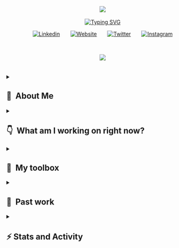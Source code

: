 <p align="center">
  <a href="https://github.com/MadeByParker">
    <img src="https://imgur.com/CcIl23O.png"/>
  </a>
</p>

<p align="center">
  <!-- Typing SVG by DenverCoder1 - https://github.com/DenverCoder1/readme-typing-svg -->
  <a href="https://git.io/typing-svg"><img src="https://readme-typing-svg.demolab.com?font=Fira+Code&size=22&pause=1000&color=0884DF&center=true&vCenter=true&random=false&width=540&height=55&lines=Always+learning+new+things;Data+Forensics+Investigator+in+the+day;Web+Developer+at+night;Cyber+Security+Advocate;5%2B+years+of+coding+experience" alt="Typing SVG" /></a>
</p>

<p align="center">
  <a href="https://www.linkedin.com/in/madebyparker/"><img width="32px" alt="Linkedin" title="Linkedin" src="https://imgur.com/kHKUX5F.png"/></a>
  &#8287;&#8287;&#8287;&#8287;&#8287;
  <a href="https://harryparker.co.uk/"><img width="32" alt="Website" title="Website" src="https://imgur.com/oEMrwNP.png"/></a>
  &#8287;&#8287;&#8287;&#8287;&#8287;
  <a href="https://twitter.com/MadeByParker12"><img width="32" alt="Twitter" title="Twitter" src="https://imgur.com/LSb3I96.png"/></a>
  &#8287;&#8287;&#8287;&#8287;&#8287;
  <a href="https://www.instagram.com/_madebyparker/"><img width="32" alt="Instagram" title="Instagram" src="https://imgur.com/42s3BEX.png"/></a>
</p>

<br/> 

<p align="center">
  <a href="https://github.com/MadeByParker">
    <img src="https://imgur.com/6gBBfs8.png" height="128px"/>
  </a>
</p>

<br/>

<details>
  <summary><h2>👦 &nbsp;About Me</h2></summary>

  <h3>👋 &nbsp;Hi there, my name is Harry</h3>

  <p align="left">I have a big interest in technology (more specifically Cyber Security and protecting people online), currently working in Data Forensics. I enjoy coding cyber security projects, wondering about how AI will take over the world alongside creating interactive, user-friendly UI websites. I play football, sometimes too passionate, enjoy playing video games and being an all-round good human being. You can find me on Instagram <a href="https://www.instagram.com/_madebyparker/">@_madebyparker</a>. You can also check out my <a href="https://harryparker.co.uk">personal portfolio</a> for more.</p>

⚡ Fun fact: ... I have cerebral palsy but that doesn't stop me from loving what I'm doing.

  
  <h3>🎓 &nbsp;Education:</h3> 

<p align="left">
  <ul>
    <li>Plymouth University (2019 - 2020): BSc (Hons) Computer Science Foundation Year - 1st (First Class)</li>
    <li>Plymouth University (2020 - 2023): BSc (Hons) Computer Science (Cyber Security) - 2:1 (Upper Second)</li>
  </ul>

</details>

<details>
  <summary><h2>👇 &nbsp;What am I working on right now?</h2></summary>

<h3><b>Coming Soon in 2024</b></h3>

<p align="left">I'm currently working on my new personal portfolio website. This will incorporate all of my knowledge of Cyber Security and Web Development to design and create an 3D interactive portfolio which will display the arsenal of skills that I have obtained through education and self learning. Follow the journey <a href="https://github.com/MadeByParker/Parker-Command-Central">here</a>.</p>

<p align="center">
  <a href="https://github.com/MadeByParker/Parker-Command-Central">
    <img src="https://imgur.com/zQnj8nb.png"/>
  </a>
</p>

</details>

<details>
  <summary><h2>🧰 &nbsp;My toolbox</h2></summary>

  <h3>👨‍💻 Programming and Markup Languages</h3>

  <img src="https://cdn.jsdelivr.net/gh/devicons/devicon@latest/icons/html5/html5-original.svg" alt="HTML5" width="50" height="50"/> &nbsp;
  <img src="https://cdn.jsdelivr.net/gh/devicons/devicon@latest/icons/css3/css3-original.svg" alt="CSS3" width="50" height="50"/> &nbsp;
  <img src="https://cdn.jsdelivr.net/gh/devicons/devicon@latest/icons/javascript/javascript-original.svg" alt="JavaScript" width="50" height="50"/> &nbsp;
  <img src="https://raw.githubusercontent.com/devicons/devicon/1119b9f84c0290e0f0b38982099a2bd027a48bf1/icons/nodejs/nodejs-plain.svg" alt="NodeJS" width="50" height="50"/> &nbsp;
  <img src="https://github.com/devicons/devicon/blob/master/icons/csharp/csharp-original.svg" alt="C-Sharp" width="50" height="50"/> &nbsp;
  <img src="https://github.com/devicons/devicon/blob/master/icons/python/python-original.svg" alt="Python" width="50" height="50"/> &nbsp;
  <img src="https://github.com/devicons/devicon/blob/master/icons/mysql/mysql-original.svg" alt="Python" width="50" height="50"/> 

  <br/>
  
  <h3>🧰 Frameworks and Libraries</h3>

  <img src="https://cdn.jsdelivr.net/gh/devicons/devicon@latest/icons/bootstrap/bootstrap-original-wordmark.svg" alt="Bootstrap" width="50" height="50"/> &nbsp;
  <img src="https://cdn.jsdelivr.net/gh/devicons/devicon@latest/icons/fastapi/fastapi-original.svg" alt="FastAPI" width="50" height="50"/> &nbsp;
  <img src="https://cdn.jsdelivr.net/gh/devicons/devicon@latest/icons/jupyter/jupyter-original-wordmark.svg" alt="Jupyter" width="50" height="50"/> &nbsp;
  <img src="https://cdn.jsdelivr.net/gh/devicons/devicon@latest/icons/materializecss/materializecss-original.svg" alt="MaterializeCSS" width="50" height="50"/> &nbsp;
  <img src="https://cdn.jsdelivr.net/gh/devicons/devicon@latest/icons/numpy/numpy-original.svg" alt="NumPy" width="50" height="50"/> &nbsp;
  <img src="https://cdn.jsdelivr.net/gh/devicons/devicon@latest/icons/pandas/pandas-original.svg" alt="Pandas" width="50" height="50"/> &nbsp;
  <img src="https://cdn.jsdelivr.net/gh/devicons/devicon@latest/icons/react/react-original.svg" alt="React JS" width="50" height="50"/> &nbsp;
  <img src="https://cdn.jsdelivr.net/gh/devicons/devicon@latest/icons/tailwindcss/tailwindcss-original.svg" alt="Tailwind CSS" width="50" height="50"/> &nbsp;
  <img src="https://cdn.jsdelivr.net/gh/devicons/devicon@latest/icons/tensorflow/tensorflow-original.svg" alt="Tensorflow" width="50" height="50"/> 

  <br/>
          
  <h3>🗄️ Databases and Cloud Hosting</h3>

  <img src="https://cdn.jsdelivr.net/gh/devicons/devicon@latest/icons/azuresqldatabase/azuresqldatabase-original.svg" alt="AzureSQLServer" width="50" height="50"/> &nbsp;
  <img src="https://cdn.jsdelivr.net/gh/devicons/devicon@latest/icons/firebase/firebase-original.svg" alt="Firebase" width="50" height="50"/>

  <br/>

  <h3>💻 Software and Tools</h3>
  
  <img src="https://raw.githubusercontent.com/simple-icons/simple-icons/59d470ff71fe8ba3d2df9ba45a2ef90c790e23f0/icons/adobe.svg" alt="Adobe" width="50" height="50"/> &nbsp;
  <img src="https://cdn.jsdelivr.net/gh/devicons/devicon@latest/icons/photoshop/photoshop-original.svg" alt="Photoshop" width="50" height="50"/> &nbsp;
  <img src="https://cdn.jsdelivr.net/gh/devicons/devicon@latest/icons/premierepro/premierepro-original.svg" alt="Premiere Pro" width="50" height="50"/> &nbsp;
  <img src="https://cdn.jsdelivr.net/gh/devicons/devicon@latest/icons/aftereffects/aftereffects-original.svg" alt="After Effects" width="50" height="50"/> &nbsp;
  <img src="https://github.com/devicons/devicon/blob/master/icons/jira/jira-original-wordmark.svg" alt="Jira" width="50" height="50"/> &nbsp;
  <img src="https://cdn.jsdelivr.net/gh/devicons/devicon@latest/icons/trello/trello-original.svg" alt="Trello" width="50" height="50"/> &nbsp;
  <img src="https://cdn.jsdelivr.net/gh/devicons/devicon@latest/icons/git/git-original.svg" alt="git" width="50" height="50"/> &nbsp;
  <img src="https://github.com/CyrisXD/CyrisXD/raw/master/assets/Github.png" alt="Github" width="50" height="50"/> &nbsp;
  <img src="https://cdn.jsdelivr.net/gh/devicons/devicon@latest/icons/vscode/vscode-original.svg" alt="VSCode" width="50" height="50"/> &nbsp;
  <img src="https://cdn.jsdelivr.net/gh/devicons/devicon@latest/icons/googlecloud/googlecloud-original.svg" alt="Google Cloud" width="50" height="50"/> &nbsp;
  <img src="https://cdn.jsdelivr.net/gh/devicons/devicon@latest/icons/postman/postman-original.svg" alt="Postman" width="50" height="50"/> &nbsp;
  <img src="https://cdn.jsdelivr.net/gh/devicons/devicon@latest/icons/stackoverflow/stackoverflow-original.svg" alt="Stack Overflow" width="50" height="50"/>
  
</details>

<details>
  <summary><h2>📕 &nbsp;Past work</h2></summary>

  <p align="left">
    <a href="https://github.com/MadeByParker/FaceCCTV"><img width="420" src="https://github-readme-stats.vercel.app/api/pin/?username=MadeByParker&repo=FaceCCTV&theme=react&bg_color=273849&title_color=41b581&icon_color=007ec6&color=FFFFFF&hide_border=true&show_icons=false&show_description=false" alt="COMP2002 AI Projects"></a>
    <a href="https://github.com/MadeByParker/COMP2002-Artificial-Intelligence-Projects"><img width="420" src="https://github-readme-stats.vercel.app/api/pin/?username=MadeByParker&repo=Artificial_Intelligence_COMP2002&theme=vue-dark&bg_color=273849&title_color=41b581&icon_color=007ec6&color=FFFFFF&hide_border=true&show_icons=false&show_description=false" alt="COMP2002 AI Projects"></a>
    <a href="https://github.com/MadeByParker/Sound-Factory"><img width="420" src="https://github-readme-stats.vercel.app/api/pin/?username=MadeByParker&repo=Sound-Factory&theme=vue-dark&bg_color=273849&title_color=41b581&icon_color=007ec6&color=FFFFFF&hide_border=true&show_icons=false&show_description=false" alt="COMP2002 AI Projects"></a>
        <a href="https://github.com/MadeByParker/COMP1004-Security-Dashboard"><img width="420" src="https://github-readme-stats.vercel.app/api/pin/?username=MadeByParker&repo=COMP1004-Security-Dashboard&theme=vue-dark&bg_color=273849&title_color=41b581&icon_color=007ec6&color=FFFFFF&hide_border=true&show_icons=false&show_description=false" alt="COMP2002 AI Projects"></a>
  </p>
  
</details>

<details> 
  <summary><h2>⚡ Stats and Activity</h2></summary>

  <h3>🔥 Streak Stats</h3>

  <!-- GitHub Readme Streak Stats - https://github.com/DenverCoder1/github-readme-streak-stats -->
  <p>
    <a href="https://git.io/streak-stats"><img src="https://streak-stats.demolab.com?user=MadeByParker&theme=vue-dark&hide_border=true&border_radius=5" alt="GitHub Streak" /></a>
  </p>

  <h3>💻 GitHub Profile Stats</h3>

  <!-- https://github.com/anuraghazra/github-readme-stats -->

  <a href="https://github.com/anuraghazra/github-readme-stats"><img alt="My Github Stats" src="https://github-readme-stats.vercel.app/api/?username=MadeByParker&count_private=true&theme=vue-dark&showicons=true&hide_border=true&bg_color=273849&title_color=41b581&icon_color=007ec6&color=FFFFFF" height="192px"/></a>
  <a href="https://github.com/anuraghazra/github-readme-stats"><img alt="DenverCoder1's Top Languages" src="https://github-readme-stats.vercel.app/api/top-langs/?username=MadeByParker&langs_count=8&layout=compact&theme=vue-dark&hide_border=true&bg_color=273849&title_color=41b581&icon_color=007ec6&hide=PHP" height="192px"/></a>
  <br/>

  <b>Note:</b> Top languages is only a metric of the languages my public code consists of and doesn't reflect experience or skill level.
  
  <!-- https://github.com/ashutosh00710/github-readme-activity-graph -->

  <a href="https://github.com/ashutosh00710/github-readme-activity-graph"><img alt="MadeByParker's Activity Graph" src="https://github-readme-activity-graph.vercel.app/graph/?username=MadeByParker&bg_color=273849&color=41b883&line=41b883&point=FFFFFF&hide_border=true" /></a>
  
</details>

<!--

## 💻 Technologies Used:

* Visual Studio 2019 / VSC.
* Boostrap v4 / v5.
* Materialize CSS / Tailwind CSS
* C#
* HTML, CSS, JavaScript
* C# Console App (.NET Framework)
* Google Firebase (Authentication, Cloud Storage, and Hosting)
* Microsoft Azure Hosting
* React
* PHP -->
